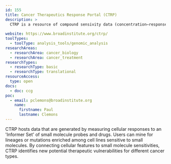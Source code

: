 ```yaml
---
id: 155
title: Cancer Therapeutics Response Portal (CTRP)
description: >
  CTRP is a resource of compound sensivity data (concentration–response curves) that can be mined to develop insights into small molecule mechanisms of action and novel therapeutic hypotheses. 
  
website: https://www.broadinstitute.org/ctrp/
toolTypes:
  - toolType: analysis_tools/genomic_analysis
researchAreas:
  - researchArea: cancer_biology
  - researchArea: cancer_treatment
researchTypes:
  - researchType: basic
  - researchType: translational
resourceAccess:
  type: open
docs:
  - doc: ccg
poc:
  - email: pclemons@broadinstitute.org
    name:
      firstname: Paul
      lastname: Clemons
---
```

CTRP hosts data that are generated by measuring cellular responses to an 'Informer Set' of small molecule probes and drugs. Users can mine for lineages or mutations enriched among cell lines sensitive to small molecules. By connecting cellular features to small molecule sensitivities, CTRP identifies new potential therapeutic vulnerabilities for different cancer types.
